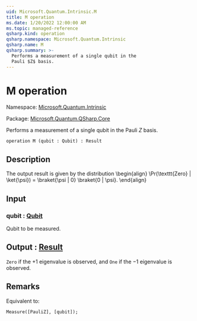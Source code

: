```yaml
---
uid: Microsoft.Quantum.Intrinsic.M
title: M operation
ms.date: 1/20/2022 12:00:00 AM
ms.topic: managed-reference
qsharp.kind: operation
qsharp.namespace: Microsoft.Quantum.Intrinsic
qsharp.name: M
qsharp.summary: >-
  Performs a measurement of a single qubit in the
  Pauli $Z$ basis.
---
```


# M operation

Namespace: [Microsoft.Quantum.Intrinsic](xref:Microsoft.Quantum.Intrinsic)

Package: [Microsoft.Quantum.QSharp.Core](https://nuget.org/packages/Microsoft.Quantum.QSharp.Core)


Performs a measurement of a single qubit in thePauli $Z$ basis.

```qsharp
operation M (qubit : Qubit) : Result
```


## Description

The output result is given bythe distribution\begin{align}\Pr(\texttt{Zero} | \ket{\psi}) =\braket{\psi | 0} \braket{0 | \psi}.\end{align}

## Input

### qubit : [Qubit](xref:microsoft.quantum.qsharp.valueliterals#qubit-literals)

Qubit to be measured.



## Output : [Result](xref:microsoft.quantum.qsharp.valueliterals#result-literal)

`Zero` if the $+1$ eigenvalue is observed, and `One` ifthe $-1$ eigenvalue is observed.

## Remarks

Equivalent to:```qsharpMeasure([PauliZ], [qubit]);```